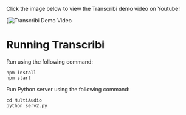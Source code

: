 Click the image below to view the Transcribi demo video on Youtube!

[![Transcribi Demo Video](https://youtu.be/DXMPq_4dDNk(https://youtu.be/DXMPq_4dDNk))

# Running Transcribi

Run using the following command:
```
npm install
npm start
```

Run Python server using the following command:
``` 
cd MultiAudio
python serv2.py
```
